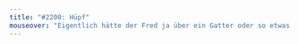 ```yaml
---
title: "#2200: Hüpf"
mouseover: "Eigentlich hätte der Fred ja über ein Gatter oder so etwas springen sollen, aber weigerte sich beharrlich."
---
```


